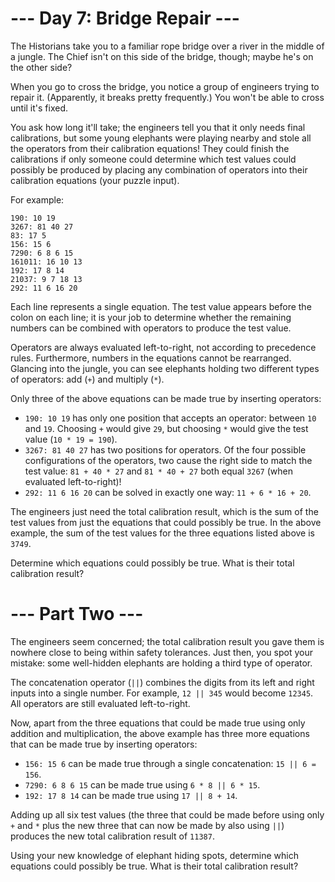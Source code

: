 # --- Day 7: Bridge Repair ---
The Historians take you to a familiar rope bridge over a river in the middle of a jungle. The Chief isn't on this side of the bridge, though; maybe he's on the other side?

When you go to cross the bridge, you notice a group of engineers trying to repair it. (Apparently, it breaks pretty frequently.) You won't be able to cross until it's fixed.

You ask how long it'll take; the engineers tell you that it only needs final calibrations, but some young elephants were playing nearby and stole all the operators from their calibration equations! They could finish the calibrations if only someone could determine which test values could possibly be produced by placing any combination of operators into their calibration equations (your puzzle input).

For example:

    190: 10 19
    3267: 81 40 27
    83: 17 5
    156: 15 6
    7290: 6 8 6 15
    161011: 16 10 13
    192: 17 8 14
    21037: 9 7 18 13
    292: 11 6 16 20
Each line represents a single equation. The test value appears before the colon on each line; it is your job to determine whether the remaining numbers can be combined with operators to produce the test value.

Operators are always evaluated left-to-right, not according to precedence rules. Furthermore, numbers in the equations cannot be rearranged. Glancing into the jungle, you can see elephants holding two different types of operators: add (```+```) and multiply (```*```).

Only three of the above equations can be made true by inserting operators:

- ```190: 10 19``` has only one position that accepts an operator: between ```10``` and ```19```. Choosing ```+``` would give ```29```, but choosing ```*``` would give the test value (```10 * 19 = 190```).
- ```3267: 81 40 27``` has two positions for operators. Of the four possible configurations of the operators, two cause the right side to match the test value: ```81 + 40 * 27``` and ```81 * 40 + 27``` both equal ```3267``` (when evaluated left-to-right)!
- ```292: 11 6 16 20``` can be solved in exactly one way: ```11 + 6 * 16 + 20```.

The engineers just need the total calibration result, which is the sum of the test values from just the equations that could possibly be true. In the above example, the sum of the test values for the three equations listed above is ```3749```.

Determine which equations could possibly be true. What is their total calibration result?

# --- Part Two ---
The engineers seem concerned; the total calibration result you gave them is nowhere close to being within safety tolerances. Just then, you spot your mistake: some well-hidden elephants are holding a third type of operator.

The concatenation operator (```||```) combines the digits from its left and right inputs into a single number. For example, ```12 || 345``` would become ```12345```. All operators are still evaluated left-to-right.

Now, apart from the three equations that could be made true using only addition and multiplication, the above example has three more equations that can be made true by inserting operators:

- ``````156: 15 6`````` can be made true through a single concatenation: ```15 || 6 = 156```.
- ``````7290: 6 8 6 15`````` can be made true using ```6 * 8 || 6 * 15```.
- ``````192: 17 8 14`````` can be made true using ```17 || 8 + 14```.

Adding up all six test values (the three that could be made before using only ```+``` and ```*``` plus the new three that can now be made by also using ```||```) produces the new total calibration result of ```11387```.

Using your new knowledge of elephant hiding spots, determine which equations could possibly be true. What is their total calibration result?